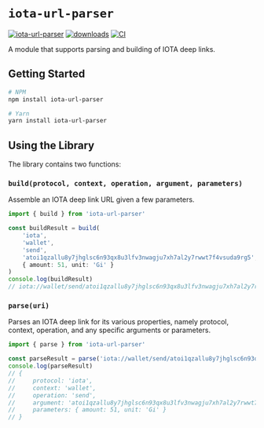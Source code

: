 # `iota-url-parser`

[![iota-url-parser](https://img.shields.io/badge/iota--url--parser-v0.0.1-informational)](https://github.com/maxwellmattryan/iota-url-parser)
[![downloads](https://img.shields.io/npm/dm/iota-url-parser)](https://npmjs.com/package/iota-url-parser)
[![CI](https://github.com/maxwellmattryan/iota-url-parser/actions/workflows/ci.yml/badge.svg)](https://github.com/maxwellmattryan/iota-url-parser/actions/workflows/ci.yml)

A module that supports parsing and building of IOTA deep links.

## Getting Started

```bash
# NPM
npm install iota-url-parser

# Yarn
yarn install iota-url-parser
```

## Using the Library

The library contains two functions:

### `build(protocol, context, operation, argument, parameters)`

Assemble an IOTA deep link URL given a few parameters.

```typescript
import { build } from 'iota-url-parser'

const buildResult = build(
    'iota',
    'wallet', 
    'send', 
    'atoi1qzallu8y7jhglsc6n93qx8u3lfv3nwagju7xh7al2y7rwwt7f4vsuda9rg5', 
    { amount: 51, unit: 'Gi' }
)
console.log(buildResult)
// iota://wallet/send/atoi1qzallu8y7jhglsc6n93qx8u3lfv3nwagju7xh7al2y7rwwt7f4vsuda9rg5?amount=51&unit=Gi
```

### `parse(uri)`

Parses an IOTA deep link for its various properties, namely
protocol, context, operation, and any specific arguments or parameters.

```typescript
import { parse } from 'iota-url-parser'

const parseResult = parse('iota://wallet/send/atoi1qzallu8y7jhglsc6n93qx8u3lfv3nwagju7xh7al2y7rwwt7f4vsuda9rg5?amount=51&unit=Gi')
console.log(parseResult)
// {
//     protocol: 'iota',
//     context: 'wallet',
//     operation: 'send',
//     argument: 'atoi1qzallu8y7jhglsc6n93qx8u3lfv3nwagju7xh7al2y7rwwt7f4vsuda9rg5',
//     parameters: { amount: 51, unit: 'Gi' }
// }
```
